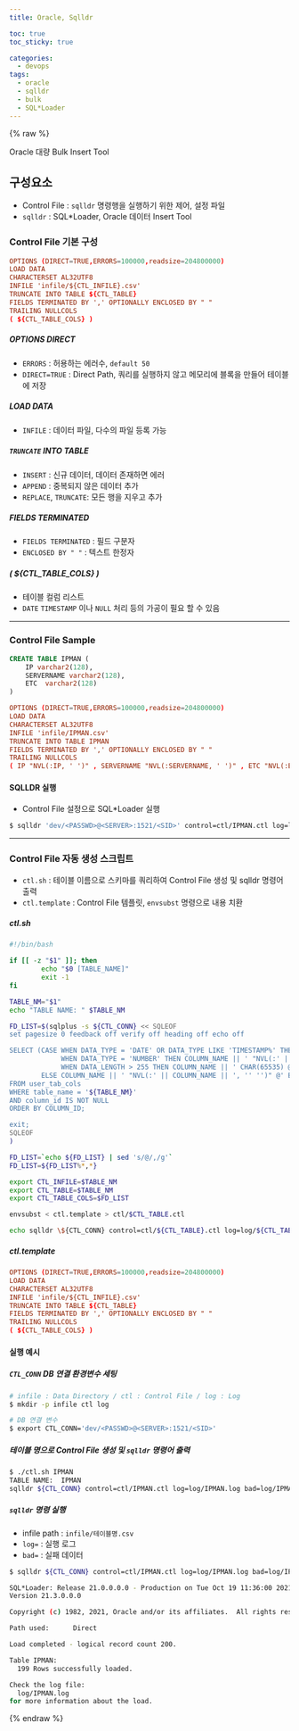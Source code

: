 ```yaml
---
title: Oracle, Sqlldr

toc: true
toc_sticky: true

categories:
  - devops
tags:
  - oracle
  - sqlldr
  - bulk
  - SQL*Loader
---
```


{% raw %}

Oracle 대량 Bulk Insert Tool

## 구성요소 
- Control File : `sqlldr` 명령행을 실행하기 위한 제어, 설정 파일 
- `sqlldr` : SQL*Loader, Oracle 데이터 Insert Tool 

### Control File 기본 구성 

```conf
OPTIONS (DIRECT=TRUE,ERRORS=100000,readsize=204800000)
LOAD DATA
CHARACTERSET AL32UTF8
INFILE 'infile/${CTL_INFILE}.csv'
TRUNCATE INTO TABLE ${CTL_TABLE}
FIELDS TERMINATED BY ',' OPTIONALLY ENCLOSED BY " "
TRAILING NULLCOLS
( ${CTL_TABLE_COLS} )
```

##### OPTIONS DIRECT
- `ERRORS` : 허용하는 에러수, `default 50`
- `DIRECT=TRUE` : Direct Path, 쿼리를 실행하지 않고 메모리에 블록을 만들어 테이블에 저장 

##### LOAD DATA  
- `INFILE` : 데이터 파일, 다수의 파일 등록 가능

##### `TRUNCATE` INTO TABLE 
- `INSERT` : 신규 데이터, 데이터 존재하면 에러 
- `APPEND` : 중복되지 않은 데이터 추가
- `REPLACE`, `TRUNCATE`: 모든 행을 지우고 추가

##### FIELDS TERMINATED
- `FIELDS TERMINATED` : 필드 구분자
- `ENCLOSED BY " "` : 텍스트 한정자

##### ( ${CTL_TABLE_COLS} )
- 테이블 컬럼 리스트 
- `DATE` `TIMESTAMP` 이나 `NULL` 처리 등의 가공이 필요 할 수 있음

---

### Control File Sample 

```sql
CREATE TABLE IPMAN (
	IP varchar2(128),
	SERVERNAME varchar2(128),
	ETC  varchar2(128)
)
```

```conf
OPTIONS (DIRECT=TRUE,ERRORS=100000,readsize=204800000)
LOAD DATA
CHARACTERSET AL32UTF8
INFILE 'infile/IPMAN.csv'
TRUNCATE INTO TABLE IPMAN
FIELDS TERMINATED BY ',' OPTIONALLY ENCLOSED BY " "
TRAILING NULLCOLS
( IP "NVL(:IP, ' ')" , SERVERNAME "NVL(:SERVERNAME, ' ')" , ETC "NVL(:ETC, ' ')"  )
```

#### SQLLDR 실행
- Control File 설정으로 SQL*Loader 실행 
  
```sh
$ sqlldr 'dev/<PASSWD>@<SERVER>:1521/<SID>' control=ctl/IPMAN.ctl log=log/IPMAN.log bad=log/IPMAN.bad
```

---

### Control File 자동 생성 스크립트 
- `ctl.sh` : 테이블 이름으로 스키마를 쿼리하여 Control File 생성 및 sqlldr 명령어 출력
- `ctl.template` : Control File 템플릿, `envsubst` 명령으로 내용 치환

##### ctl.sh
```sh
#!/bin/bash

if [[ -z "$1" ]]; then
        echo "$0 [TABLE_NAME]"
        exit -1
fi

TABLE_NM="$1"
echo "TABLE NAME: " $TABLE_NM

FD_LIST=$(sqlplus -s ${CTL_CONN} << SQLEOF
set pagesize 0 feedback off verify off heading off echo off

SELECT (CASE WHEN DATA_TYPE = 'DATE' OR DATA_TYPE LIKE 'TIMESTAMP%' THEN COLUMN_NAME || ' TIMESTAMP "YYYY-MM-DD HH24:MI:SS.FF3" @'
             WHEN DATA_TYPE = 'NUMBER' THEN COLUMN_NAME || ' "NVL(:' || COLUMN_NAME || ', 0)" @'
             WHEN DATA_LENGTH > 255 THEN COLUMN_NAME || ' CHAR(65535) @'
        ELSE COLUMN_NAME || ' "NVL(:' || COLUMN_NAME || ', '' '')" @' END) COLUMN_NAME
FROM user_tab_cols
WHERE table_name = '${TABLE_NM}'
AND column_id IS NOT NULL
ORDER BY COLUMN_ID;

exit;
SQLEOF
)

FD_LIST=`echo ${FD_LIST} | sed 's/@/,/g'`
FD_LIST=${FD_LIST%*,*}

export CTL_INFILE=$TABLE_NM
export CTL_TABLE=$TABLE_NM
export CTL_TABLE_COLS=$FD_LIST

envsubst < ctl.template > ctl/$CTL_TABLE.ctl

echo sqlldr \${CTL_CONN} control=ctl/${CTL_TABLE}.ctl log=log/${CTL_TABLE}.log bad=log/${CTL_TABLE}.bad
```

##### ctl.template
```conf
OPTIONS (DIRECT=TRUE,ERRORS=100000,readsize=204800000)
LOAD DATA
CHARACTERSET AL32UTF8
INFILE 'infile/${CTL_INFILE}.csv'
TRUNCATE INTO TABLE ${CTL_TABLE}
FIELDS TERMINATED BY ',' OPTIONALLY ENCLOSED BY " "
TRAILING NULLCOLS
( ${CTL_TABLE_COLS} )
```

#### 실행 예시

##### `CTL_CONN` DB 연결 환경변수 세팅
```sh
# infile : Data Directory / ctl : Control File / log : Log
$ mkdir -p infile ctl log

# DB 연결 변수 
$ export CTL_CONN='dev/<PASSWD>@<SERVER>:1521/<SID>'
```

##### 테이블 명으로 Control File 생성 및 `sqlldr` 명령어 출력
```sh
$ ./ctl.sh IPMAN
TABLE NAME:  IPMAN
sqlldr ${CTL_CONN} control=ctl/IPMAN.ctl log=log/IPMAN.log bad=log/IPMAN.bad
```

##### `sqlldr` 명령 실행 
- infile path : `infile/테이블명.csv` 
- `log=` : 실행 로그 
- `bad=` : 실패 데이터 

```sh
$ sqlldr ${CTL_CONN} control=ctl/IPMAN.ctl log=log/IPMAN.log bad=log/IPMAN.bad

SQL*Loader: Release 21.0.0.0.0 - Production on Tue Oct 19 11:36:00 2021
Version 21.3.0.0.0

Copyright (c) 1982, 2021, Oracle and/or its affiliates.  All rights reserved.

Path used:      Direct

Load completed - logical record count 200.

Table IPMAN:
  199 Rows successfully loaded.

Check the log file:
  log/IPMAN.log
for more information about the load.
```


{% endraw %}
